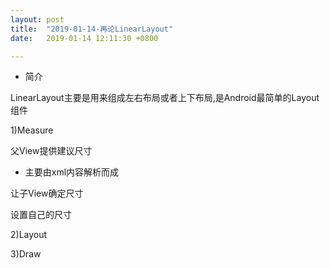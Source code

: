 ```yaml
---
layout: post
title:  "2019-01-14-再论LinearLayout"
date:   2019-01-14 12:11:30 +0800

---
```


* 简介

LinearLayout主要是用来组成左右布局或者上下布局,是Android最简单的Layout组件

1)Measure

父View提供建议尺寸
* 主要由xml内容解析而成


让子View确定尺寸


设置自己的尺寸


2)Layout




3)Draw






